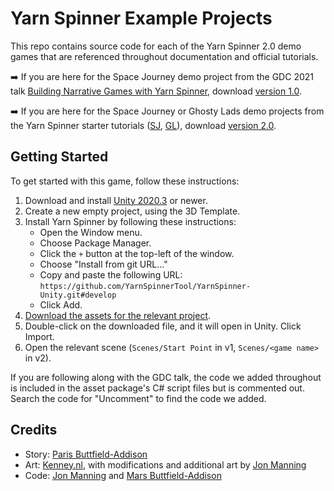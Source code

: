# Yarn Spinner Example Projects

This repo contains source code for each of the Yarn Spinner 2.0 demo games that are referenced throughout documentation and official tutorials.

➡️ If you are here for the Space Journey demo project from the GDC 2021 talk [Building Narrative Games with Yarn Spinner](https://schedule.gdconf.com/session/game-career-seminar-building-narrative-games-with-yarn-spinner/880722), download [version 1.0](https://github.com/YarnSpinnerTool/ExampleProjects/releases/tag/v1.0).

➡️ If you are here for the Space Journey or Ghosty Lads demo projects from the Yarn Spinner starter tutorials ([SJ](https://docs.yarnspinner.dev/unity-sample-projects/example-project-2), [GL](https://docs.yarnspinner.dev/unity-sample-projects/example-project-3)), download [version 2.0](https://github.com/YarnSpinnerTool/ExampleProjects/releases/tag/v2.0).

## Getting Started

To get started with this game, follow these instructions:

1. Download and install [Unity 2020.3](https://unity.com) or newer. 
2. Create a new empty project, using the 3D Template.
3. Install Yarn Spinner by following these instructions:
    * Open the Window menu.
    * Choose Package Manager.
    * Click the `+` button at the top-left of the window.
    * Choose "Install from git URL..."
    * Copy and paste the following URL: `https://github.com/YarnSpinnerTool/YarnSpinner-Unity.git#develop`
    * Click Add.
4. [Download the assets for the relevant project](https://github.com/thesecretlab/SpaceJourney/releases/).
5. Double-click on the downloaded file, and it will open in Unity. Click Import.
6. Open the relevant scene (`Scenes/Start Point` in v1, `Scenes/<game name>` in v2).

If you are following along with the GDC talk, the code we added throughout is included in the asset package's C# script files but is commented out. Search the code for "Uncomment" to find the code we added.

## Credits

* Story: [Paris Buttfield-Addison](https://twitter.com/parisba)
* Art: [Kenney.nl](https://kenney.nl), with modifications and additional art by [Jon Manning](https://twitter.com/desplesda)
* Code: [Jon Manning](https://twitter.com/desplesda) and [Mars Buttfield-Addison](https://twitter.com/themartianlife)

